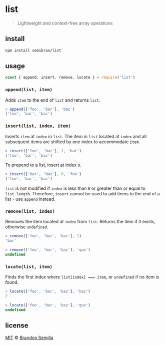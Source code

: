 # list
> Lightweight and context-free array operations

## install
```sh
npm install semibran/list
```

## usage
```js
const { append, insert, remove, locate } = require('list')
```

### `append(list, item)`
Adds `item` to the end of `list` and returns `list`.
```js
> append(['foo', 'bar'], 'baz')
['foo', 'bar', 'baz']
```

### `insert(list, index, item)`
Inserts `item` at `index` in `list`. The item in `list` located at `index` and all subsequent items are shifted by one index to accommodate `item`.
```js
> insert(['foo', 'baz'], 1, 'bar')
['foo', 'bar', 'baz']
```
To prepend to a list, insert at index `0`.
```js
> insert(['bar', 'baz'], 0, 'foo')
['foo', 'bar', 'baz']
```
`list` is not modified if `index` is less than `0` or greater than or equal to `list.length`. Therefore, `insert` cannot be used to add items to the end of a list - use `append` instead.

### `remove(list, index)`
Removes the item located at `index` from `list`. Returns the item if it exists, otherwise `undefined`.
```js
> remove(['foo', 'bar', 'baz'], 1)
'bar'
```
```js
> remove(['foo', 'bar', 'baz'], 'qux')
undefined
```

### `locate(list, item)`
Finds the first index where `list[index] === item`, or `undefined` if no item is found.
```js
> locate(['foo', 'bar', 'baz'], 'baz')
2
```
```js
> locate(['foo', 'bar', 'baz'], 'qux')
undefined
```

## license
[MIT](https://opensource.org/licenses/MIT) © [Brandon Semilla](https://git.io/semibran)
